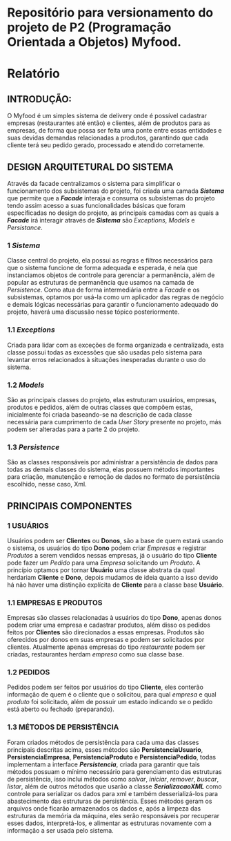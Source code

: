 # Repositório para versionamento do projeto de P2 (Programação Orientada a Objetos) Myfood.

# Relatório



## INTRODUÇÃO:
  O Myfood é um simples sistema de delivery onde é possível cadastrar empresas (restaurantes até então) e clientes, além de produtos para as empresas, de forma que possa ser feita uma ponte entre essas entidades e suas devidas demandas relacionadas a produtos, garantindo que cada cliente terá seu pedido gerado, processado e atendido corretamente.

## DESIGN ARQUITETURAL DO SISTEMA
  Através da facade centralizamos o sistema para simplificar o funcionamento dos subsistemas do projeto, foi criada uma camada **_Sistema_** que permite que a **_Facade_** interaja e consuma os subsistemas do projeto tendo assim acesso a suas funcionalidades básicas que foram específicadas no design do projeto, as principais camadas com as quais a **_Facade_** irá interagir através de **_Sistema_** são _Exceptions_, _Models_ e _Persistance_.

### 1 _Sistema_
  Classe central do projeto, ela possui as regras e filtros necessários para que o sistema funcione de forma adequada e esperada, é nela que instanciamos objetos de controle para gerenciar a permanência, além de popular as estruturas de permanência que usamos na camada de _Persistence_. Como atua de forma intermediária entre a _Facade_ e os subsistemas, optamos por usá-la como um aplicador das regras de negócio e demais lógicas necessárias para garantir o funcionamento adequado do projeto, haverá uma discussão nesse tópico posteriormente. 

### 1.1 _Exceptions_
  Criada para lidar com as exceções de forma organizada e centralizada, esta classe possui todas as excessões que são usadas pelo sistema para levantar erros relacionados à situações inesperadas durante o uso do sistema.

### 1.2 _Models_
  São as principais classes do projeto, elas estruturam usuários, empresas, produtos e pedidos, além de outras classes que compõem estas, inicialmente foi criada baseando-se na descrição de cada classe necessária para cumprimento de cada _User Story_ presente no projeto, más podem ser alteradas para a parte 2 do projeto.

### 1.3 _Persistence_
  São as classes responsáveis por administrar a persistência de dados para todas as demais classes do sistema, elas possuem métodos importantes para criação, manutenção e remoção de dados no formato de persistência escolhido, nesse caso, Xml.



## PRINCIPAIS COMPONENTES

### 1 USUÁRIOS
  Usuários podem ser **Clientes** ou **Donos**, são a base de quem estará usando o sistema, os usuários do tipo **Dono** podem criar _Empresas_ e registrar _Produtos_ a serem vendidos nessas empresas, já o usuário do tipo **Cliente** pode fazer um _Pedido_ para uma _Empresa_ solicitando um _Produto_.
  A princípio optamos por tornar **Usuário** uma classe abstrata da qual herdariam **Cliente** e **Dono**, depois mudamos de ideia quanto a isso devido há não haver uma distinção explícita de **Cliente** para a classe base **Usuário**.

### 1.1 EMPRESAS E PRODUTOS
  Empresas são classes relacionadas à usuários do tipo **Dono**, apenas donos podem criar uma empresa e cadastrar produtos, além disso os pedidos feitos por **Clientes** são direcionados a essas empresas.
  Produtos são oferecidos por donos em suas empresas e podem ser solicitados por clientes.
  Atualmente apenas empresas do tipo _restaurante_ podem ser criadas, restaurantes herdam _empresa_ como sua classe base.

### 1.2 PEDIDOS
  Pedidos podem ser feitos por usuários do tipo **Cliente**, eles conterão informação de quem é o cliente que o solicitou, para qual _empresa_ e qual _produto_ foi solicitado, além de possuir um estado indicando se o pedido está aberto ou fechado (preparando).

### 1.3 MÉTODOS DE PERSISTÊNCIA
  Foram criados métodos de persistência para cada uma das classes principais descritas acima, esses métodos são **PersistenciaUsuario**, **PersistenciaEmpresa**, **PersistenciaProduto** e **PersistenciaPedido**, todas implementam a interface **_Persistencia_**, criada para garantir que tais métodos possuam o mínimo necessário para gerenciamento das estruturas de persistência, isso inclui métodos como _salvar_, _iniciar_, _remover_, _buscar_, _listar_, além de outros métodos que usarão a classe **_SerializacaoXML_** como controle para serializar os dados para xml e também desserializá-los para abastecimento das estruturas de persistência.
  Esses métodos geram os arquivos onde ficarão armazenados os dados e, após a limpeza das estruturas da memória da máquina, eles serão responsáveis por recuperar esses dados, interpretá-los, e alimentar as estruturas novamente com a informação a ser usada pelo sistema.

